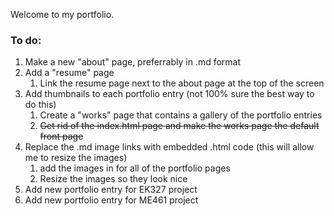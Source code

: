 Welcome to my portfolio.

### To do:
1. Make a new "about" page, preferrably in .md format
2. Add a "resume" page
    1. Link the resume page next to the about page at the top of the screen
3. Add thumbnails to each portfolio entry (not 100% sure the best way to do this)
    1. Create a "works" page that contains a gallery of the portfolio entries
    2. ~~Get rid of the index.html page and make the works page the default front page~~
4. Replace the .md image links with embedded .html code (this will allow me to resize the images)
    1. add the images in for all of the portfolio pages
    2. Resize the images so they look nice
5. Add new portfolio entry for EK327 project
6. Add new portfolio entry for ME461 project
